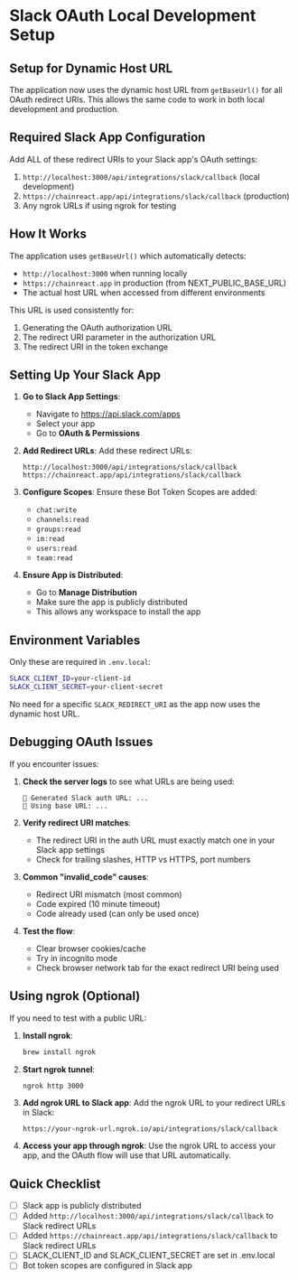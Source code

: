# Slack OAuth Local Development Setup

## Setup for Dynamic Host URL

The application now uses the dynamic host URL from `getBaseUrl()` for all OAuth redirect URIs. This allows the same code to work in both local development and production.

## Required Slack App Configuration

Add ALL of these redirect URIs to your Slack app's OAuth settings:
1. `http://localhost:3000/api/integrations/slack/callback` (local development)
2. `https://chainreact.app/api/integrations/slack/callback` (production)
3. Any ngrok URLs if using ngrok for testing

## How It Works

The application uses `getBaseUrl()` which automatically detects:
- `http://localhost:3000` when running locally
- `https://chainreact.app` in production (from NEXT_PUBLIC_BASE_URL)
- The actual host URL when accessed from different environments

This URL is used consistently for:
1. Generating the OAuth authorization URL
2. The redirect URI parameter in the authorization URL
3. The redirect URI in the token exchange

## Setting Up Your Slack App

1. **Go to Slack App Settings**:
   - Navigate to https://api.slack.com/apps
   - Select your app
   - Go to **OAuth & Permissions**

2. **Add Redirect URLs**:
   Add these redirect URLs:
   ```
   http://localhost:3000/api/integrations/slack/callback
   https://chainreact.app/api/integrations/slack/callback
   ```

3. **Configure Scopes**:
   Ensure these Bot Token Scopes are added:
   - `chat:write`
   - `channels:read`
   - `groups:read`
   - `im:read`
   - `users:read`
   - `team:read`

4. **Ensure App is Distributed**:
   - Go to **Manage Distribution**
   - Make sure the app is publicly distributed
   - This allows any workspace to install the app

## Environment Variables

Only these are required in `.env.local`:
```bash
SLACK_CLIENT_ID=your-client-id
SLACK_CLIENT_SECRET=your-client-secret
```

No need for a specific `SLACK_REDIRECT_URI` as the app now uses the dynamic host URL.

## Debugging OAuth Issues

If you encounter issues:

1. **Check the server logs** to see what URLs are being used:
   ```
   🔗 Generated Slack auth URL: ...
   📍 Using base URL: ...
   ```

2. **Verify redirect URI matches**:
   - The redirect URI in the auth URL must exactly match one in your Slack app settings
   - Check for trailing slashes, HTTP vs HTTPS, port numbers

3. **Common "invalid_code" causes**:
   - Redirect URI mismatch (most common)
   - Code expired (10 minute timeout)
   - Code already used (can only be used once)

4. **Test the flow**:
   - Clear browser cookies/cache
   - Try in incognito mode
   - Check browser network tab for the exact redirect URI being used

## Using ngrok (Optional)

If you need to test with a public URL:

1. **Install ngrok**:
   ```bash
   brew install ngrok
   ```

2. **Start ngrok tunnel**:
   ```bash
   ngrok http 3000
   ```

3. **Add ngrok URL to Slack app**:
   Add the ngrok URL to your redirect URLs in Slack:
   ```
   https://your-ngrok-url.ngrok.io/api/integrations/slack/callback
   ```

4. **Access your app through ngrok**:
   Use the ngrok URL to access your app, and the OAuth flow will use that URL automatically.

## Quick Checklist

- [ ] Slack app is publicly distributed
- [ ] Added `http://localhost:3000/api/integrations/slack/callback` to Slack redirect URLs
- [ ] Added `https://chainreact.app/api/integrations/slack/callback` to Slack redirect URLs
- [ ] SLACK_CLIENT_ID and SLACK_CLIENT_SECRET are set in .env.local
- [ ] Bot token scopes are configured in Slack app
